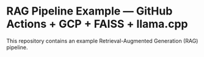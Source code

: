 # RAG Pipeline Example — GitHub Actions + GCP + FAISS + llama.cpp

This repository contains an example Retrieval-Augmented Generation (RAG) pipeline.
